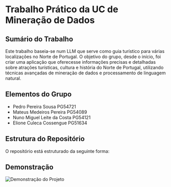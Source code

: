 
# Trabalho Prático da UC de Mineração de Dados 

## Sumário do Trabalho
Este trabalho baseia-se num LLM que serve como guia turístico para várias localizações no Norte de Portugal. O objetivo do grupo, desde o início, foi criar uma aplicação que oferecesse informações precisas e detalhadas sobre atrações turísticas, cultura e história do Norte de Portugal, utilizando técnicas avançadas de mineração de dados e processamento de linguagem natural.

## Elementos do Grupo

- Pedro Pereira Sousa PG54721
- Mateus Medeiros Pereira PG54089
- Nuno Miguel Leite da Costa PG54121
- Elione Culeca Cossengue PG51634

## Estrutura do Repositório

O repositório está estruturado da seguinte forma:

## Demonstração

![Demonstração do Projeto](./images/demo_projeto_1.gif)


